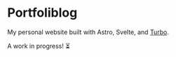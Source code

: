 
# Portfoliblog

My personal website built with Astro, Svelte, and [Turbo](https://turbo.hotwired.dev/).

A work in progress! :hourglass_flowing_sand:
